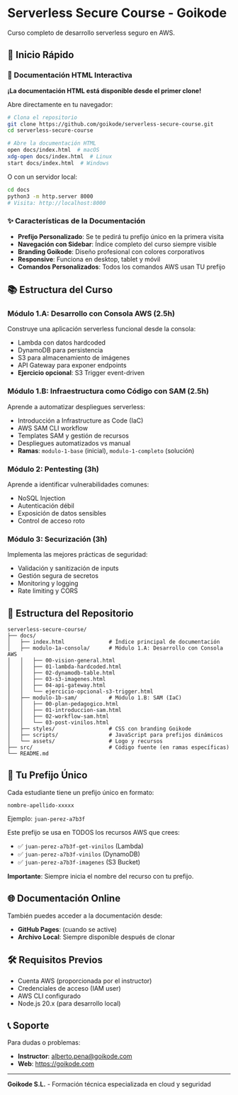 # Serverless Secure Course - Goikode

Curso completo de desarrollo serverless seguro en AWS.

## 🚀 Inicio Rápido

### 📖 Documentación HTML Interactiva

**¡La documentación HTML está disponible desde el primer clone!**

Abre directamente en tu navegador:
```bash
# Clona el repositorio
git clone https://github.com/goikode/serverless-secure-course.git
cd serverless-secure-course

# Abre la documentación HTML
open docs/index.html  # macOS
xdg-open docs/index.html  # Linux
start docs/index.html  # Windows
```

O con un servidor local:
```bash
cd docs
python3 -m http.server 8000
# Visita: http://localhost:8000
```

### ✨ Características de la Documentación

- **Prefijo Personalizado**: Se te pedirá tu prefijo único en la primera visita
- **Navegación con Sidebar**: Índice completo del curso siempre visible
- **Branding Goikode**: Diseño profesional con colores corporativos
- **Responsive**: Funciona en desktop, tablet y móvil
- **Comandos Personalizados**: Todos los comandos AWS usan TU prefijo

## 📚 Estructura del Curso

### Módulo 1.A: Desarrollo con Consola AWS (2.5h)
Construye una aplicación serverless funcional desde la consola:
- Lambda con datos hardcoded
- DynamoDB para persistencia
- S3 para almacenamiento de imágenes
- API Gateway para exponer endpoints
- **Ejercicio opcional**: S3 Trigger event-driven

### Módulo 1.B: Infraestructura como Código con SAM (2.5h)
Aprende a automatizar despliegues serverless:
- Introducción a Infrastructure as Code (IaC)
- AWS SAM CLI workflow
- Templates SAM y gestión de recursos
- Despliegues automatizados vs manual
- **Ramas**: `modulo-1-base` (inicial), `modulo-1-completo` (solución)

### Módulo 2: Pentesting (3h)
Aprende a identificar vulnerabilidades comunes:
- NoSQL Injection
- Autenticación débil
- Exposición de datos sensibles
- Control de acceso roto

### Módulo 3: Securización (3h)
Implementa las mejores prácticas de seguridad:
- Validación y sanitización de inputs
- Gestión segura de secretos
- Monitoring y logging
- Rate limiting y CORS

## 📂 Estructura del Repositorio

```
serverless-secure-course/
├── docs/
│   ├── index.html              # Índice principal de documentación
│   ├── modulo-1a-consola/      # Módulo 1.A: Desarrollo con Consola AWS
│   │   ├── 00-vision-general.html
│   │   ├── 01-lambda-hardcoded.html
│   │   ├── 02-dynamodb-table.html
│   │   ├── 03-s3-imagenes.html
│   │   ├── 04-api-gateway.html
│   │   └── ejercicio-opcional-s3-trigger.html
│   ├── modulo-1b-sam/          # Módulo 1.B: SAM (IaC)
│   │   ├── 00-plan-pedagogico.html
│   │   ├── 01-introduccion-sam.html
│   │   ├── 02-workflow-sam.html
│   │   └── 03-post-vinilos.html
│   ├── styles/                 # CSS con branding Goikode
│   ├── scripts/                # JavaScript para prefijos dinámicos
│   └── assets/                 # Logo y recursos
├── src/                        # Código fuente (en ramas específicas)
└── README.md
```

## 🎯 Tu Prefijo Único

Cada estudiante tiene un prefijo único en formato:
```
nombre-apellido-xxxxx
```

Ejemplo: `juan-perez-a7b3f`

Este prefijo se usa en TODOS los recursos AWS que crees:
- ✅ `juan-perez-a7b3f-get-vinilos` (Lambda)
- ✅ `juan-perez-a7b3f-vinilos` (DynamoDB)
- ✅ `juan-perez-a7b3f-imagenes` (S3 Bucket)

**Importante**: Siempre inicia el nombre del recurso con tu prefijo.

## 🌐 Documentación Online

También puedes acceder a la documentación desde:
- **GitHub Pages**: (cuando se active)
- **Archivo Local**: Siempre disponible después de clonar

## 🛠️ Requisitos Previos

- Cuenta AWS (proporcionada por el instructor)
- Credenciales de acceso (IAM user)
- AWS CLI configurado
- Node.js 20.x (para desarrollo local)

## 📞 Soporte

Para dudas o problemas:
- **Instructor**: alberto.pena@goikode.com
- **Web**: https://goikode.com

---

**Goikode S.L.** - Formación técnica especializada en cloud y seguridad
